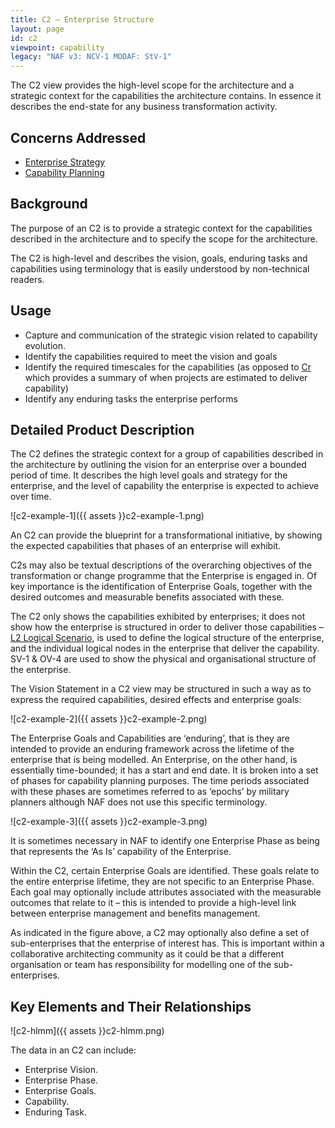 ```yaml
---
title: C2 – Enterprise Structure
layout: page
id: c2
viewpoint: capability
legacy: "NAF v3: NCV-1 MODAF: StV-1"
---
```




The C2 view provides the high-level scope for the architecture and a
strategic context for the capabilities the architecture contains. In
essence it describes the end-state for any business transformation
activity.

## Concerns Addressed


-   [Enterprise Strategy](/glossary/enterprise-strategy/)
-   [Capability Planning](/glossary/capability-planning/)

## Background


The purpose of an C2 is to provide a strategic context for the
capabilities described in the architecture and to specify the scope for
the architecture.

The C2 is high-level and describes the vision, goals, enduring tasks and
capabilities using terminology that is easily understood by
non-technical readers.

## Usage


-   Capture and communication of the strategic vision related to
    capability evolution.
-   Identify the capabilities required to meet the vision and goals
-   Identify the required timescales for the capabilities (as opposed to
    [Cr](Cr.html) which provides a summary of when projects are estimated to
    deliver capability)
-   Identify any enduring tasks the enterprise performs

## Detailed Product Description

The C2 defines the strategic context for a group of capabilities
described in the architecture by outlining the vision for an enterprise
over a bounded period of time. It describes the high level goals and
strategy for the enterprise, and the level of capability the enterprise
is expected to achieve over time.

![c2-example-1]({{ assets }}c2-example-1.png)

An C2 can provide the blueprint for a transformational initiative, by
showing the expected capabilities that phases of an enterprise will
exhibit.

C2s may also be textual descriptions of the overarching objectives of
the transformation or change programme that the Enterprise is engaged
in. Of key importance is the identification of Enterprise Goals,
together with the desired outcomes and measurable benefits associated
with these.

The C2 only shows the capabilities exhibited by enterprises; it does not
show how the enterprise is structured in order to deliver those
capabilities – [L2 Logical Scenario](l2.html), is used to define the logical
structure of the enterprise, and the individual logical nodes in the
enterprise that deliver the capability. SV-1 & OV-4 are used to show the
physical and organisational structure of the enterprise.

The Vision Statement in a C2 view may be structured in such a way as to
express the required capabilities, desired effects and enterprise goals:

![c2-example-2]({{ assets }}c2-example-2.png)

The Enterprise Goals and Capabilities are ‘enduring’, that is they are
intended to provide an enduring framework across the lifetime of the
enterprise that is being modelled. An Enterprise, on the other hand, is
essentially time-bounded; it has a start and end date. It is broken into
a set of phases for capability planning purposes. The time periods
associated with these phases are sometimes referred to as ‘epochs’ by
military planners although NAF does not use this specific terminology.

![c2-example-3]({{ assets }}c2-example-3.png)

It is sometimes necessary in NAF to identify one Enterprise Phase as
being that represents the ‘As Is’ capability of the Enterprise.

Within the C2, certain Enterprise Goals are identified. These goals
relate to the entire enterprise lifetime, they are not specific to an
Enterprise Phase. Each goal may optionally include attributes associated
with the measurable outcomes that relate to it – this is intended to
provide a high-level link between enterprise management and benefits
management.

As indicated in the figure above, a C2 may optionally also define a set
of sub-enterprises that the enterprise of interest has. This is
important within a collaborative architecting community as it could be
that a different organisation or team has responsibility for modelling
one of the sub-enterprises.

## Key Elements and Their Relationships


![c2-hlmm]({{ assets }}c2-hlmm.png)

The data in an C2 can include:

-   Enterprise Vision.
-   Enterprise Phase.
-   Enterprise Goals.
-   Capability.
-   Enduring Task.
